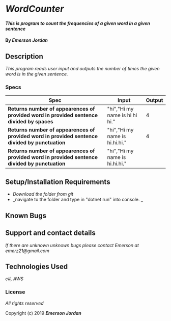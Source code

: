 # _WordCounter_

#### _This is program to count the frequencies of a given word in a given sentence_

#### By _**Emerson Jordan**_

## Description

_This program reads user input and outputs the number of times the given word is in the given sentence._

### Specs
| Spec | Input | Output |
| -------------     | ------------- | ------------- |
| **Returns number of appearences of provided word in provided sentence divided by spaces** | "hi","Hi my name is hi hi hi." | 4 | | **Returns number of appearences of provided word in provided sentence divided by spaces** | "hi","Hi my name is hi hi hi." | 4 | | **Returns number of appearences of provided word in provided sentence divided by spaces** | "hi","Hi my name is hi hi hi." | 4 |
| **Returns number of appearences of provided word in provided sentence divided by punctuation** | "hi","Hi my name is hi.hi.hi." | 4 | 
| **Returns number of appearences of provided word in provided sentence divided by punctuation** | "hi","Hi my name is hi.hi.hi." | 

## Setup/Installation Requirements

* _Download the folder from git_
* _navigate to the folder and type in "dotnet run" into console. _

## Known Bugs



## Support and contact details

_If there are unknown unknown bugs please contact Emerson at emerz21@gmail.com_

## Technologies Used

_c#, AWS_

### License

*All rights reserved*

Copyright (c) 2019 **_Emerson Jordan_**
